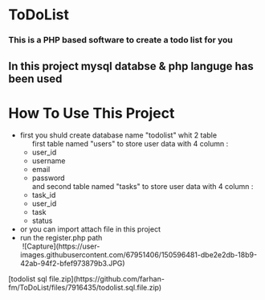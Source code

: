 # ToDoList
<h3>This is a PHP based software to create a todo list for you</h3>
<h2>In this project mysql databse & php languge has been used</h2>

# How To Use This Project
<ul>
  <li>first you shuld create database name "todolist" whit 2 table 
  <ul>first table named "users" to store user data with 4 column : 
    <li>user_id</li>
    <li>username</li>
    <li>email</li>
    <li>password</li>
      </ul>
     <ul>and second table named "tasks" to store user data with 4 column : 
    <li>task_id</li>
    <li>user_id</li>
    <li>task</li>
    <li>status</li>
      </ul>
  </li>
  <li>or you can import attach file in this project</li>
  <li>run the register.php path</li>
  <image>
  ![Capture](https://user-images.githubusercontent.com/67951406/150596481-dbe2e2db-18b9-42ab-94f2-bfef973879b3.JPG)
  </image>
  </ul>
[todolist sql file.zip](https://github.com/farhan-fm/ToDoList/files/7916435/todolist.sql.file.zip)

